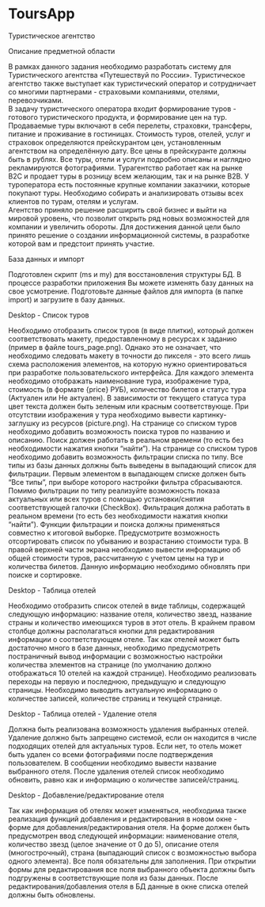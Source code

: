 # ToursApp

Туристическое агентство 

Описание предметной области		

В рамках данного задания необходимо разработать систему для Туристического агентства «Путешествуй по России». Туристическое агентство также выступает как туристический оператор и сотрудничает со многими партнерами - страховыми компаниями, отелями, перевозчиками.					
В задачу туристического оператора входит формирование туров - готового туристического продукта, и формирование цен на тур. Продаваемые туры включают в себя перелеты, страховки, трансферы, питание и проживание в гостиницах. Стоимость туров, отелей, услуг и страховок определяются прейскурантом цен, установленным агентством на определённую дату. Все цены в прейскуранте должны быть в рублях. Все туры, отели и услуги подробно описаны и наглядно рекламируются фотографиями.
Турагентство работает как на рынке B2C и продает туры в розницу всем желающим, так и на рынке B2B. У туроператора есть постоянные крупные компании заказчики, которые покупают туры. Необходимо собирать и анализировать отзывы всех клиентов по турам, отелям и услугам.	
Агентство приняло решение расширить свой бизнес и выйти на мировой уровень, что позволит открыть ряд новых возможностей для компании и увеличить обороты. Для достижения данной цели было принято решение о создании информационной системы, в разработке которой вам и предстоит принять участие. 

База данных и импорт

Подготовлен скрипт (ms и my) для восстановления структуры БД. В процессе разработки приложения Вы можете изменять базу данных на свое усмотрение. Подготовьте данные файлов для импорта (в папке import) и загрузите в базу данных.

Desktop - Список туров

Необходимо отобразить список туров (в виде плитки), который должен соответствовать макету, предоставленному в ресурсах к заданию (пример в файле tours_page.png). Однако это не означает, что необходимо следовать макету в точности до пикселя - это всего лишь схема расположения элементов, на которую нужно ориентироваться при разработке пользовательского интерфейса.
Для каждого элемента необходимо отображать наименование тура, изображение тура, стоимость (в формате {price} РУБ), количество билетов и статус тура (Актуален или Не актуален). В зависимости от текущего статуса тура цвет текста должен быть зеленым или красным соответствующе. При отсутствии изображения у тура необходимо вывести картинку-заглушку из ресурсов (picture.png).
На странице со списком туров необходимо добавить возможность поиска туров по названию и описанию. Поиск должен работать в реальном времени (то есть без необходимости нажатия кнопки “найти”).
На странице со списком туров необходимо добавить возможность фильтрации списка по типу. Все типы из базы данных должны быть выведены в выпадающий список для фильтрации. Первым элементом в выпадающем списке должен быть “Все типы”, при выборе которого настройки фильтра сбрасываются. Помимо фильтрации по типу реализуйте возможность показа актуальных или всех туров с помощью установки/снятия соответствующей галочки (CheckBox). Фильтрация должна работать в реальном времени (то есть без необходимости нажатия кнопки “найти”).
Функции фильтрации и поиска должны применяться совместно к итоговой выборке.
Предусмотрите возможность отсортировать список по убыванию и возрастанию стоимости тура.
В правой верхней части экрана необходимо вывести информацию об общей стоимости туров, рассчитанную с учетом цены на тур и количества билетов. Данную информацию необходимо обновлять при поиске и сортировке.

Desktop - Таблица отелей

Необходимо отобразить список отелей в виде таблицы, содержащей следующую информацию: название отеля, количество звезд, название страны и количество имеющихся туров в этот отель. В крайнем правом столбце должны располагаться кнопки для редактирования информации о соответствующем отеле.
Так как отелей может быть достаточно много в базе данных, необходимо предусмотреть постраничный вывод информации с возможностью настройки количества элементов на странице (по умолчанию должно отображаться 10 отелей на каждой странице). Необходимо реализовать переходы на первую и последнюю, предыдущую и следующую страницы. Необходимо выводить актуальную информацию о количестве записей, количестве страниц и текущей странице.

Desktop - Таблица отелей - Удаление отеля

Должна быть реализована возможность удаления выбранных отелей. Удаление должно быть запрещено системой, если он находится в числе подходящих отелей для актуальных туров. Если нет, то отель может быть удален со всеми фотографиями после подтверждения пользователем. В сообщении необходимо вывести название выбранного отеля. После удаления отелей список необходимо обновить, равно как и информацию о количестве записей/страниц.

Desktop - Добавление/редактирование отеля

Так как информация об отелях может изменяться, необходима также реализация функций добавления и редактирования в новом окне - форме для добавления/редактирования отеля.
На форме должен быть предусмотрен ввод следующей информации: наименование отеля, количество звезд (целое значение от 0 до 5), описание отеля (многострочный), страна (выпадающий список с возможностью выбора одного элемента). Все поля обязательны для заполнения.
При открытии формы для редактирования все поля выбранного объекта должны быть подгружены в соответствующие поля из базы данных.
После редактирования/добавления отеля в БД данные в окне списка отелей должны быть обновлены.
